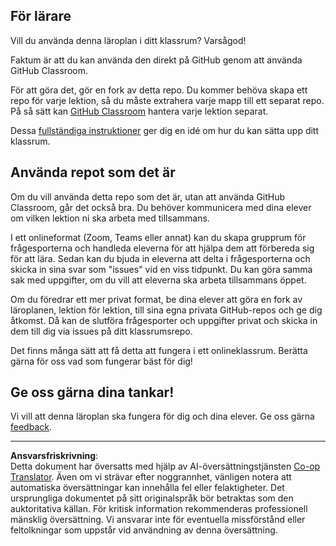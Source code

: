 <!--
CO_OP_TRANSLATOR_METADATA:
{
  "original_hash": "b37de02054fa6c0438ede6fabe1fdfb8",
  "translation_date": "2025-09-05T21:04:06+00:00",
  "source_file": "for-teachers.md",
  "language_code": "sv"
}
-->
## För lärare

Vill du använda denna läroplan i ditt klassrum? Varsågod!

Faktum är att du kan använda den direkt på GitHub genom att använda GitHub Classroom.

För att göra det, gör en fork av detta repo. Du kommer behöva skapa ett repo för varje lektion, så du måste extrahera varje mapp till ett separat repo. På så sätt kan [GitHub Classroom](https://classroom.github.com/classrooms) hantera varje lektion separat.

Dessa [fullständiga instruktioner](https://github.blog/2020-03-18-set-up-your-digital-classroom-with-github-classroom/) ger dig en idé om hur du kan sätta upp ditt klassrum.

## Använda repot som det är

Om du vill använda detta repo som det är, utan att använda GitHub Classroom, går det också bra. Du behöver kommunicera med dina elever om vilken lektion ni ska arbeta med tillsammans.

I ett onlineformat (Zoom, Teams eller annat) kan du skapa grupprum för frågesporterna och handleda eleverna för att hjälpa dem att förbereda sig för att lära. Sedan kan du bjuda in eleverna att delta i frågesporterna och skicka in sina svar som "issues" vid en viss tidpunkt. Du kan göra samma sak med uppgifter, om du vill att eleverna ska arbeta tillsammans öppet.

Om du föredrar ett mer privat format, be dina elever att göra en fork av läroplanen, lektion för lektion, till sina egna privata GitHub-repos och ge dig åtkomst. Då kan de slutföra frågesporter och uppgifter privat och skicka in dem till dig via issues på ditt klassrumsrepo.

Det finns många sätt att få detta att fungera i ett onlineklassrum. Berätta gärna för oss vad som fungerar bäst för dig!

## Ge oss gärna dina tankar!

Vi vill att denna läroplan ska fungera för dig och dina elever. Ge oss gärna [feedback](https://forms.microsoft.com/Pages/ResponsePage.aspx?id=v4j5cvGGr0GRqy180BHbR2humCsRZhxNuI79cm6n0hRUQzRVVU9VVlU5UlFLWTRLWlkyQUxORTg5WS4u).

---

**Ansvarsfriskrivning**:  
Detta dokument har översatts med hjälp av AI-översättningstjänsten [Co-op Translator](https://github.com/Azure/co-op-translator). Även om vi strävar efter noggrannhet, vänligen notera att automatiska översättningar kan innehålla fel eller felaktigheter. Det ursprungliga dokumentet på sitt originalspråk bör betraktas som den auktoritativa källan. För kritisk information rekommenderas professionell mänsklig översättning. Vi ansvarar inte för eventuella missförstånd eller feltolkningar som uppstår vid användning av denna översättning.